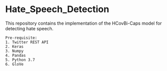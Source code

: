 # Hate_Speech_Detection

This repository contains the implementation of the HCovBi-Caps model for detecting hate speech. 

    Pre-requisite:
    1. Twitter REST API
    2. Keras
    3. Numpy
    4. Pandas
    5. Python 3.7
    6. GloVe
